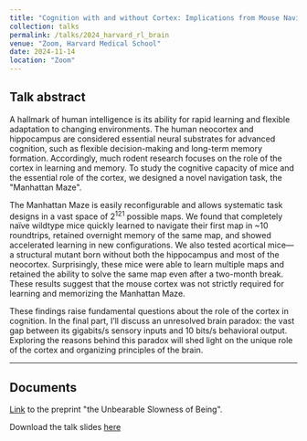 ```yaml
---
title: "Cognition with and without Cortex: Implications from Mouse Navigation in a Novel Reconfigurable Maze"
collection: talks
permalink: /talks/2024_harvard_rl_brain
venue: "Zoom, Harvard Medical School"
date: 2024-11-14
location: "Zoom"
---
```


Talk abstract 
------

A hallmark of human intelligence is its ability for rapid learning and flexible adaptation to changing environments. The human neocortex and hippocampus are considered essential neural substrates for advanced cognition, such as flexible decision-making and long-term memory formation. Accordingly, much rodent research focuses on the role of the cortex in learning and memory. To study the cognitive capacity of mice and the essential role of the cortex, we designed a novel navigation task, the "Manhattan Maze". ​

The Manhattan Maze is easily reconfigurable and allows systematic task designs in a vast space of 2<sup>121</sup> possible maps. We found that completely naïve wildtype mice quickly learned to navigate their first map in ~10 roundtrips, retained overnight memory of the same map, and showed accelerated learning in new configurations. We also tested acortical mice— a structural mutant born without both the hippocampus and most of the neocortex. Surprisingly, these mice were able to learn multiple maps and retained the ability to solve the same map even after a two-month break. These results suggest that the mouse cortex was not strictly required for learning and memorizing the Manhattan Maze.​

These findings raise fundamental questions about the role of the cortex in cognition. In the final part, I’ll discuss an unresolved brain paradox: the vast gap between its gigabits/s sensory inputs and 10 bits/s behavioral output. Exploring the reasons behind this paradox will shed light on the unique role of the cortex and organizing principles of the brain.

------

Documents
------

[Link](https://jieyusz.github.io/publication/2024_zheng_slowness) to the preprint "the Unbearable Slowness of Being". 

Download the talk slides [here](http://Jieyusz.github.io/files/HarvardRLBrain_final.pdf)
